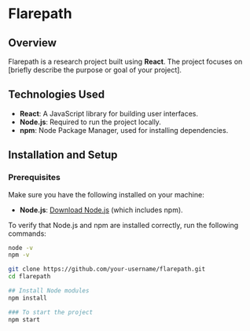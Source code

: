 # Flarepath

## Overview
Flarepath is a research project built using **React**. The project focuses on [briefly describe the purpose or goal of your project].

## Technologies Used
- **React**: A JavaScript library for building user interfaces.
- **Node.js**: Required to run the project locally.
- **npm**: Node Package Manager, used for installing dependencies.

## Installation and Setup

### Prerequisites
Make sure you have the following installed on your machine:
- **Node.js**: [Download Node.js](https://nodejs.org/) (which includes npm).
  
To verify that Node.js and npm are installed correctly, run the following commands:
```bash
node -v
npm -v

git clone https://github.com/your-username/flarepath.git
cd flarepath

## Install Node modules 
npm install

### To start the project
npm start